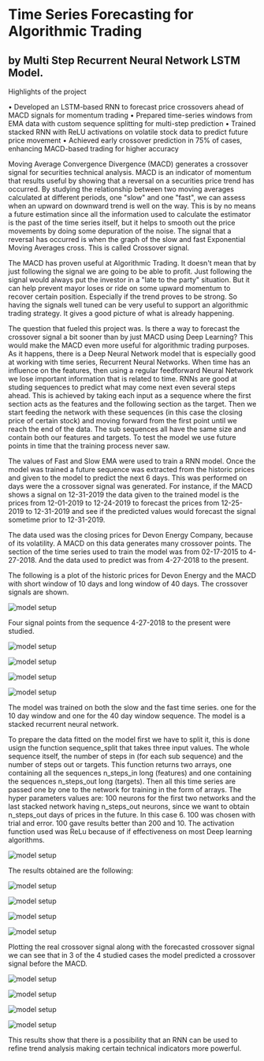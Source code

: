


# Time Series Forecasting for Algorithmic Trading
## by Multi Step Recurrent Neural Network LSTM Model.

Highlights of the project

• Developed an LSTM-based RNN to forecast price crossovers ahead of MACD signals for momentum trading
• Prepared time-series windows from EMA data with custom sequence splitting for multi-step prediction
• Trained stacked RNN with ReLU activations on volatile stock data to predict future price movement
• Achieved early crossover prediction in 75% of cases, enhancing MACD-based trading for higher accuracy



Moving Average Convergence Divergence (MACD) generates a crossover signal for securities technical analysis. MACD is an indicator of momentum that results useful by showing that a reversal on a securities price trend has occurred. By studying the relationship between two moving averages calculated at different periods, one "slow" and one "fast", we can assess when an upward on downward trend is well on the way. This is by no means a future estimation since all the information used to calculate the estimator is the past of the time series itself, but it helps to smooth out the price movements by doing some depuration of the noise. The signal that a reversal has occurred is when the graph of the slow and fast Exponential Moving Averages cross. This is called Crossover signal.

The MACD has proven useful at Algorithmic Trading. It doesn't mean that by just following the signal we are going to be able to profit. Just following the signal would always put the investor in a "late to the party" situation. But it can help prevent mayor loses or ride on some upward momentum to recover certain position. Especially if the trend proves to be strong. So having the signals well tuned can be very useful to support an algorithmic trading strategy. It gives a good picture of what is already happening. 

The question that fueled this project was. Is there a way to forecast the crossover signal a bit sooner than by just MACD using Deep Learning? This would make the MACD even more useful for algorithmic trading purposes. As it happens, there is a Deep Neural Network model that is especially good at working with time series, Recurrent Neural Networks. When time has an influence on the features, then using a regular feedforward Neural Network we lose important information that is related to time. RNNs are good at studing sequences to predict what may come next even several steps ahead. This is achieved by taking each input as a sequence where the first section acts as the features and the following section as the target. Then we start feeding the network with these sequences (in this case the closing price of certain stock) and moving forward from the first point until we reach the end of the data. The sub sequences all have the same size and contain both our features and targets. To test the model we use future points in time that the training process never saw.

The values of Fast and Slow EMA were used to train a RNN model. Once the model was trained a future sequence was extracted from the historic prices and given to the model to predict the next 6 days. This was performed on days were the a crossover signal was generated. For instance, if the MACD shows a signal on 12-31-2019 the data given to the trained model is the prices from  12-01-2019 to 12-24-2019 to forecast the prices from 12-25-2019 to 12-31-2019 and see if the predicted values would forecast the signal sometime prior to 12-31-2019. 

The data used was the closing prices for Devon Energy Company, because of its volatility. A MACD on this data generates many crossover points. The section of the time series used to train the model was from 02-17-2015 to 4-27-2018. And the data used to predict was from 4-27-2018 to the present.

The following is a plot of the historic prices for Devon Energy and the MACD with short window of 10 days and long window of 40 days. The crossover signals are shown.

![model setup](crossover.png)

Four signal points from the sequence 4-27-2018 to the present were studied.

![model setup](real1.png)

![model setup](real2.png)

![model setup](real3.png)

![model setup](real4.png)

The model was trained on both the slow and the fast time series. one for the 10 day window and one for the 40 day window sequence. The model is a stacked recurrent neural network. 

To prepare the data fitted on the model first we have to split it, this is done usign the function sequence_split that takes three input values. The whole sequence itself, the number of steps in (for each sub sequence) and the number of steps out or targets. This function returns two arrays, one containing all the sequences n_steps_in long (features) and one containing the sequences n_steps_out long (targets). Then all this time series are passed one by one to the network for training in the form of arrays. The hyper parameters values are: 100 neurons for the first two networks and the last stacked network having n_steps_out neurons, since we want to obtain n_steps_out days of prices in the future. In this case 6. 100 was chosen with trial and error. 100 gave results better than 200 and 10. The activation function used was ReLu because of if effectiveness on most Deep learning algorithms. 

![model setup](model.png)

The results obtained are the following:

![model setup](result1df.png)

![model setup](result2df.png)

![model setup](result3df.png)

![model setup](result4df.png)

Plotting the real crossover signal along with the forecasted crossover signal we can see that in 3 of the 4 studied cases the model predicted a crossover signal before the MACD. 

![model setup](result1plot.png)

![model setup](result2plot.png)

![model setup](result3plot.png)

![model setup](result4plot.png)

This results show that there is a possibility that an RNN can be used to refine trend analysis making certain technical indicators more powerful. 
